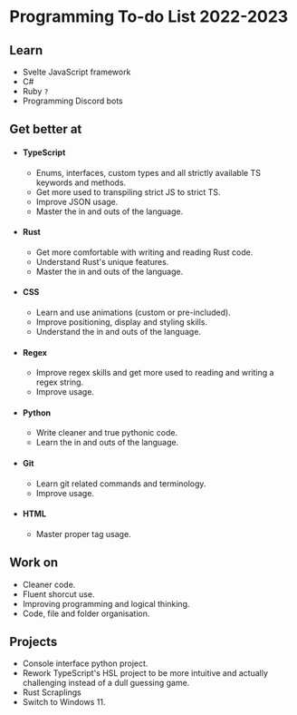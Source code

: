 # Programming To-do List 2022-2023

## Learn

- Svelte JavaScript framework
- C#
- Ruby `?`
- Programming Discord bots

## Get better at

- #### TypeScript
    - Enums, interfaces, custom types and all strictly available TS keywords and methods.
    - Get more used to transpiling strict JS to strict TS.
    - Improve JSON usage.
    - Master the in and outs of the language.
- #### Rust
    - Get more comfortable with writing and reading Rust code.
    - Understand Rust's unique features.
    - Master the in and outs of the language.
- #### CSS
    - Learn and use animations (custom or pre-included).
    - Improve positioning, display and styling skills.
    - Understand the in and outs of the language.
- #### Regex
    - Improve regex skills and get more used to reading and writing a regex string.
    - Improve usage.
- #### Python
    - Write cleaner and true pythonic code.
    - Learn the in and outs of the language.
- ####  Git
    - Learn git related commands and terminology.
    - Improve usage.
- #### HTML
    - Master proper tag usage.

## Work on

- Cleaner code.
- Fluent shorcut use.
- Improving programming and logical thinking.
- Code, file and folder organisation.

## Projects

- Console interface python project.
- Rework TypeScript's HSL project to be more intuitive and actually challenging instead of a dull guessing game.
- Rust Scraplings
- Switch to Windows 11.
